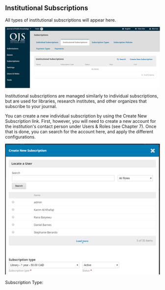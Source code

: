 ## Institutional Subscriptions

All types of institutional subscriptions will appear here.

![](/assets/learning-ojs3.1-jm-subscriptions-instit.PNG)

Institutional subscriptions are managed similarly to individual subscriptions, but are used for libraries, research institutes, and other organizes that subscribe to your journal.

You can create a new individual subscription by using the Create New Subscription link. First, however, you will need to create a new account for the institution's contact person under Users & Roles \(see Chapter 7\). Once that is done, you can search for the account here, and apply the different configurations.

![](/assets/learning-ojs3.1-jm-subscriptions-instit-create.PNG)

Subscription Type: 

